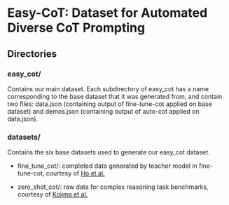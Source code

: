 # Easy-CoT: Dataset for Automated Diverse CoT Prompting

## Directories

### easy_cot/
Contains our main dataset. Each subdirectory of easy_cot has a name corresponding to the base dataset that it was generated from, and contain two files: data.json (containing output of fine-tune-cot applied on base dataset) and demos.json (containing output of auto-cot applied on data.json).

### datasets/
Contains the six base datasets used to generate our easy_cot dataset.

- fine_tune_cot/: completed data generated by teacher model in fine-tune-cot, courtesy of [Ho et al.](https://github.com/itsnamgyu/reasoning-teacher)

- zero_shot_cot/: raw data for complex reasoning task benchmarks, courtesy of [Kojima et al.](https://github.com/kojima-takeshi188/zero_shot_cot/tree/main/dataset)

